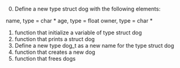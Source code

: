 0. Define a new type struct dog with the following elements:

name, type = char *
age, type = float
owner, type = char *

1. function that initialize a variable of type struct dog
2. function that prints a struct dog
3. Define a new type dog_t as a new name for the type struct dog
4.  function that creates a new dog
5.  function that frees dogs
